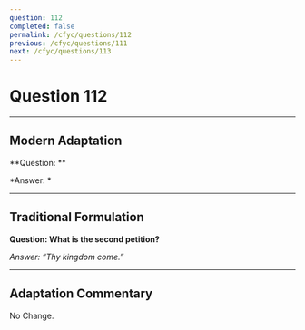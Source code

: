 ```yaml
---
question: 112
completed: false
permalink: /cfyc/questions/112
previous: /cfyc/questions/111
next: /cfyc/questions/113
---
```

# Question 112

---
## Modern Adaptation
**Question: **

*Answer: *

---
## Traditional Formulation
**Question: What is the second petition?**

*Answer: “Thy kingdom come.”*

---
## Adaptation Commentary
No Change.